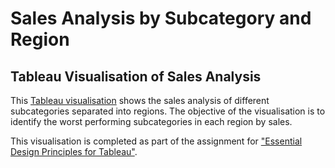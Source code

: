 # Sales Analysis by Subcategory and Region

## Tableau Visualisation of Sales Analysis 

This [Tableau visualisation](https://public.tableau.com/app/profile/fabianppk/viz/SalesAnalysisbySubcategoryandRegion/SalesAnalysisbySubcategoryandRegion?publish=yes) shows the sales analysis of different subcategories separated into regions. The objective of the visualisation is to identify the worst performing subcategories in each region by sales.

This visualisation is completed as part of the assignment for ["Essential Design Principles for Tableau"](https://www.coursera.org/learn/dataviz-design).
